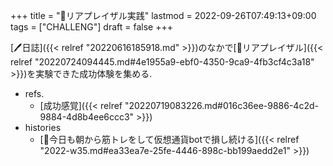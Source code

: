 +++
title = "💪リアプレイザル実践"
lastmod = 2022-09-26T07:49:13+09:00
tags = ["CHALLENG"]
draft = false
+++

[🖊日誌]({{< relref "20220616185918.md" >}})のなかで[📝リアプレイザル]({{< relref "20220724094445.md#4e1955a9-ebf0-4350-9ca9-4fb3cf4c3a18" >}})を実験できた成功体験を集める.

-   refs.
    -   [成功感覚]({{< relref "20220719083226.md#016c36ee-9886-4c2d-9884-4d8b4ee6ccc3" >}})
-   histories
    -   [💭今日も朝から筋トレをして仮想通貨botで損し続ける]({{< relref "2022-w35.md#ea33ea7e-25fe-4446-898c-bb199aedd2e1" >}})
